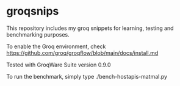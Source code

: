# groqsnips

This repository includes my groq snippets for learning, testing and benchmarking purposes.

To enable the Groq environment, check
https://github.com/groq/groqflow/blob/main/docs/install.md

Tested with GroqWare Suite version 0.9.0

To run the benchmark, simply type ./bench-hostapis-matmal.py

